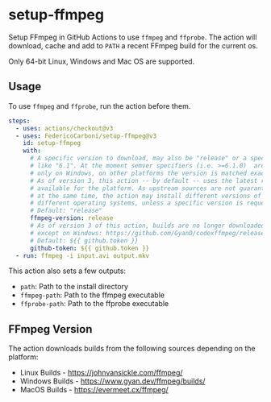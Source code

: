 # setup-ffmpeg

Setup FFmpeg in GitHub Actions to use `ffmpeg` and `ffprobe`. The action will download,
cache and add to `PATH` a recent FFmpeg build for the current os.

Only 64-bit Linux, Windows and Mac OS are supported.

## Usage

To use `ffmpeg` and `ffprobe`, run the action before them.

```yml
steps:
  - uses: actions/checkout@v3
  - uses: FedericoCarboni/setup-ffmpeg@v3
    id: setup-ffmpeg
    with:
      # A specific version to download, may also be "release" or a specific version
      # like "6.1". At the moment semver specifiers (i.e. >=6.1.0)  are supported
      # only on Windows, on other platforms the version is matched exactly.
      # As of version 3, this action -- by default -- uses the latest release version
      # available for the platform. As upstream sources are not guaranteed to update
      # at the same time, the action may install different versions of ffmpeg for
      # different operating systems, unless a specific version is requested.
      # Default: "release"
      ffmpeg-version: release
      # As of version 3 of this action, builds are no longer downloaded from GitHub
      # except on Windows: https://github.com/GyanD/codexffmpeg/releases.
      # Default: ${{ github.token }}
      github-token: ${{ github.token }}
  - run: ffmpeg -i input.avi output.mkv
```

This action also sets a few outputs:

- `path`: Path to the install directory
- `ffmpeg-path`: Path to the ffmpeg executable
- `ffprobe-path`: Path to the ffprobe executable

## FFmpeg Version

The action downloads builds from the following sources depending on the platform:

- Linux Builds - <https://johnvansickle.com/ffmpeg/>
- Windows Builds - <https://www.gyan.dev/ffmpeg/builds/>
- MacOS Builds - <https://evermeet.cx/ffmpeg/>
